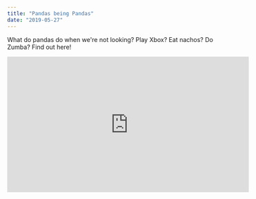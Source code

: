 ```yaml
---
title: "Pandas being Pandas"
date: "2019-05-27"
---
```

What do pandas do when we're not looking? Play Xbox? Eat nachos? Do Zumba? Find out here!

<iframe width="560" height="315" src="https://www.youtube.com/embed/4SZl1r2O_bY" frameborder="0" allowfullscreen></iframe>